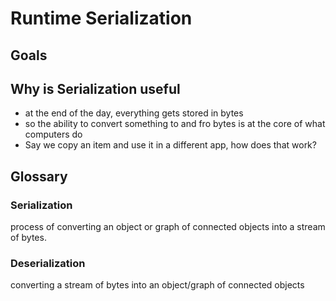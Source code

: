 # Runtime Serialization

## Goals

## Why is Serialization useful
- at the end of the day, everything gets stored in bytes
- so the ability to convert something to and fro bytes is at the core of what computers do
- Say we copy an item and use it in a different app, how does that work?

## Glossary

### Serialization
process of converting an object or graph of connected objects into a stream of bytes.

### Deserialization
converting a stream of bytes into an object/graph of connected objects